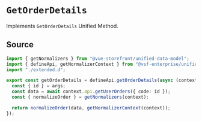 # `GetOrderDetails`
Implements `GetOrderDetails` Unified Method.
        
## Source

```ts
import { getNormalizers } from "@vue-storefront/unified-data-model";
import { defineApi, getNormalizerContext } from "@vsf-enterprise/unified-api-sapcc";
import "./extended.d";

export const getOrderDetails = defineApi.getOrderDetails(async (context, args) => {
  const { id } = args;
  const data = await context.api.getUserOrders({ code: id });
  const { normalizeOrder } = getNormalizers(context);

  return normalizeOrder(data, getNormalizerContext(context));
});

```
